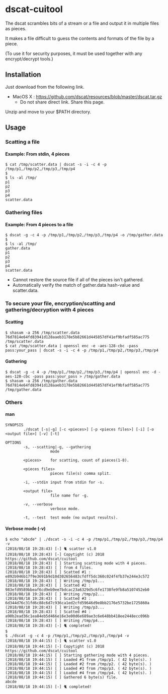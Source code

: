# dscat-cuitool

The dscat scrambles bits of a stream or a file and output it in multiple files as pieces.

It makes a file difficult to guess the contents and formats of the file by a piece.

(To use it for security purposes, it must be used together with any encrypt/decrypt tools.)

## Installation

Just download from the following link.

- MacOS X : https://github.com/dscat/resources/blob/master/dscat.tar.gz
    - Do not share direct link. Share this page.

Unzip and move to your $PATH directory.

## Usage

### Scatting a file

#### Example: From stdin, 4 pieces
```
$ cat /tmp/scatter.data | dscat -s -i -c 4 -p /tmp/p1,/tmp/p2,/tmp/p3,/tmp/p4
$
$ ls -al /tmp/
p1
p2
p3
p4
scatter.data
```

### Gathering files

#### Example: From 4 pieces to a file
```
$ dscat -g -c 4 -p /tmp/p1,/tmp/p2,/tmp/p3,/tmp/p4 -o /tmp/gather.data
$
$ ls -al /tmp/
gather.data
p1
p2
p3
p4
scatter.data
```
- Cannot restore the source file if all of the pieces isn't gathered.
- Automatically verify the match of gather.data hash-value and scatter.data.

### To secure your file, encryption/scatting and gathering/decryption with 4 pieces
#### Scatting
```
$ shasum -a 256 /tmp/scatter.data
76d7814e64fd83941d128aaeb3178e5b82661d445857df41ef9bfadf585ac775  /tmp/scatter.data
$ cat /tmp/scatter.data | openssl enc -e -aes-128-cbc -pass pass:your_pass | dscat -s -i -c 4 -p /tmp/p1,/tmp/p2,/tmp/p3,/tmp/p4
```
#### Gathering
```
$ dscat -g -c 4 -p /tmp/p1,/tmp/p2,/tmp/p3,/tmp/p4 | openssl enc -d -aes-128-cbc -pass pass:your_pass > /tmp/gather.data
$ shasum -a 256 /tmp/gather.data
76d7814e64fd83941d128aaeb3178e5b82661d445857df41ef9bfadf585ac775  /tmp/gather.data
```

### Others

#### man
```
SYNOPSIS
        ./dscat [-s|-g] [-c <pieces>] [-p <pieces files>] [-i] [-o <output file>] [-v] [-t]

OPTIONS
        -s, --scatting|-g, --gathering
                    mode

        <pieces>    for scatting, count of pieces(1-8).

        <pieces files>
                    pieces file(s) comma split.

        -i, --stdin input from stdin for -s.

        <output file>
                    file name for -g.

        -v, --verbose
                    verbose mode.

        -t, --test  test mode (no output results).
```

#### Verbose mode (-v)
```
$ echo "abcde" | ./dscat -s -i -c 4 -p /tmp/p1,/tmp/p2,/tmp/p3,/tmp/p4 -v
(2018/08/18 19:28:43) [-] 🐈 scatter v1.0
(2018/08/18 19:28:43) [-] Copytight (c) 2018 https://github.com/dscat/cuitool
(2018/08/18 19:28:43) [ ] Starting scatting mode with 4 pieces.
(2018/08/18 19:28:43) [ ] from 4 files.
(2018/08/18 19:28:43) [ ] Scatted #1 : e892b946b17f9e3691b9d10d302656483cfdff5dc360c024f4fb37e244e3c572
(2018/08/18 19:28:43) [ ] Writing /tmp/p1...
(2018/08/18 19:28:43) [ ] Scatted #2 : 983efd9589bbeaf6cd9eb9ee7bdcac23a6329d5c6fe1738fe9fb8a5107452eb0
(2018/08/18 19:28:43) [ ] Writing /tmp/p2...
(2018/08/18 19:28:43) [ ] Scatted #3 : 6d344d76c31fd6c88c6d7c936ca1ed2cfd59646d9e8bb2176e5732be1725860a
(2018/08/18 19:28:43) [ ] Writing /tmp/p3...
(2018/08/18 19:28:43) [ ] Scatted #4 : a90b2ead36c1ea84eb5d466e16e3e00d6e689ae3c6e648bb418ee2448ecc096b
(2018/08/18 19:28:43) [ ] Writing /tmp/p4...
(2018/08/18 19:28:43) [-] 🐈 completed!
$
$ ./dscat -g -c 4 -p /tmp/p1,/tmp/p2,/tmp/p3,/tmp/p4 -v
(2018/08/18 19:44:15) [-] 🐈 scatter v1.0
(2018/08/18 19:44:15) [-] Copytight (c) 2018 https://github.com/dscat/cuitool
(2018/08/18 19:44:15) [ ] Starting gathering mode with 4 pieces.
(2018/08/18 19:44:15) [ ] Loaded #1 from /tmp/p1. ( 42 byte(s). )
(2018/08/18 19:44:15) [ ] Loaded #2 from /tmp/p2. ( 42 byte(s). )
(2018/08/18 19:44:15) [ ] Loaded #3 from /tmp/p3. ( 42 byte(s). )
(2018/08/18 19:44:15) [ ] Loaded #4 from /tmp/p4. ( 42 byte(s). )
(2018/08/18 19:44:15) [ ] Gathered 6 byte(s) file.
abcde
(2018/08/18 19:44:15) [-] 🐈 completed!
```
